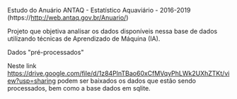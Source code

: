 Estudo do Anuário ANTAQ - Estatístico Aquaviário - 2016-2019 (https://http://web.antaq.gov.br/Anuario/)

Projeto que objetiva analisar os dados disponíveis nessa base de dados utilizando técnicas de Aprendizado de Máquina (IA).

Dados "pré-processados"

Neste link https://drive.google.com/file/d/1z84PlnTBao60xCfMVqyPhLWk2UXhZTKt/view?usp=sharing podem ser baixados os dados que estão sendo processados, bem como a base dados em sqlite.
